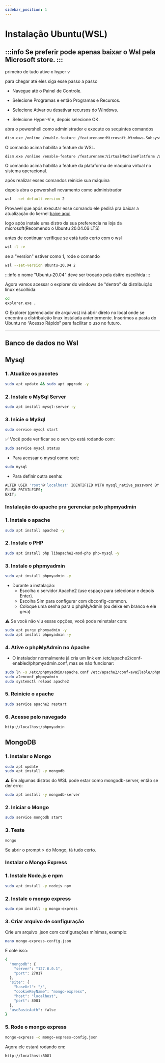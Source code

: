 ```yaml
---
sidebar_position: 1
---
```


# Instalação Ubuntu(WSL)

:::info
Se preferir pode apenas baixar o Wsl pela Microsoft store.
:::
-------------------------------------
primeiro de tudo ative o hyper v

para chegar até eles siga esse passo a passo

- Navegue até o Painel de Controle.

- Selecione Programas e então Programas e Recursos.

- Selecione Ativar ou desativar recursos do Windows.

- Selecione Hyper-V e, depois selecione OK.

abra o powershell como administrador e execute os sequintes comandos

```bash
dism.exe /online /enable-feature /featurename:Microsoft-Windows-Subsystem-Linux /all /norestart
```

O comando acima habilita a feature do WSL.

```bash
dism.exe /online /enable-feature /featurename:VirtualMachinePlatform /all /norestart
```

O comando acima habilita a feature da plataforma de máquina virtual no sistema operacional.

após realizar esses comandos reinicie sua máquina

depois abra o powershell novamento como administrador

```bash
wsl --set-default-version 2
```

Provavel que após executar esse comando ele pedirá pra baixar a atualização do kernel
[baixe aqui](https://learn.microsoft.com/pt-br/windows/wsl/install-manual#step-4---download-the-linux-kernel-update-package)

logo após instale uma distro da sua preferencia na loja da microsoft(Recomendo o Ubuntu 20.04.06 LTS)

antes de continuar verifique se está tudo certo com o wsl

```bash
wsl -l -v
```

se a "version" estiver como 1, rode o comando

```bash
wsl --set-version Ubuntu-20.04 2
```
:::info
o nome "Ubuntu-20.04" deve ser trocado pela dsitro escolhida
:::

Agora vamos acessar o explorer do windows  de "dentro" da distribuição linux escolhida

```bash
cd
explorer.exe .
```

O Explorer (gerenciador de arquivos) irá abrir direto no local onde se encontra a distribuição linux instalada anteriormente. Inserimos a pasta do Ubuntu no “Acesso Rápido” para facilitar o uso no futuro.

---------------

## Banco de dados no Wsl


##  Mysql

### 1. Atualize os pacotes
```bash
sudo apt update && sudo apt upgrade -y
```
### 2. Instale o MySql Server
```bash
sudo apt install mysql-server -y
```
### 3. Inicie o MySql
```bash
sudo service mysql start
```
✅ Você pode verificar se o serviço está rodando com:
```bash
sudo service mysql status
```
- Para acessar o mysql como root:
```bash
sudo mysql
```
- Para definir outra senha:
```bash
ALTER USER 'root'@'localhost' IDENTIFIED WITH mysql_native_password BY 'sua_senha_aqui';
FLUSH PRIVILEGES;
EXIT;
```

### Instalação do apache pra gerenciar pelo phpmyadmin    

### 1. Instale o apache
```bash
sudo apt install apache2 -y
```


### 2. Instale o PHP
```bash
sudo apt install php libapache2-mod-php php-mysql -y
```


### 3. Instale o phpmyadmin
```bash
sudo apt install phpmyadmin -y
```
- Durante a instalação:
    - Escolha o servidor Apache2 (use espaço para selecionar e depois Enter).
    - Escolha Sim para configurar com dbconfig-common.
    - Coloque uma senha para o phpMyAdmin (ou deixe em branco e ele gera)

⚠️ Se você não viu essas opções, você pode reinstalar com:
```bash
sudo apt purge phpmyadmin -y
sudo apt install phpmyadmin -y
```


### 4. Ative o phpMyAdmin no Apache
- O instalador normalmente já cria um link em /etc/apache2/conf-enabled/phpmyadmin.conf, mas se não funcionar:
```bash
sudo ln -s /etc/phpmyadmin/apache.conf /etc/apache2/conf-available/phpmyadmin.conf
sudo a2enconf phpmyadmin
sudo systemctl reload apache2
```


### 5. Reinicie o apache
```bash
sudo service apache2 restart
```

### 6. Acesse pelo navegado
```bash
http://localhost/phpmyadmin
```

## MongoDB

### 1. Instalar o Mongo
```bash
sudo apt update
sudo apt install -y mongodb
```

⚠️ Em algumas distros do WSL pode estar como mongodb-server, então se der erro:
```bash
sudo apt install -y mongodb-server
```


### 2. Iniciar o Mongo
```bash
sudo service mongodb start
```


### 3. Teste
```bash
mongo
```


Se abrir o prompt > do Mongo, tá tudo certo.

### Instalar o Mongo Express

### 1. Instale Node.js e npm
```bash
sudo apt install -y nodejs npm
```


### 2. Instale o mongo express  
```bash
sudo npm install -g mongo-express
```


### 3. Criar arquivo de configuração
Crie um arquivo .json com configurações mínimas, exemplo:
```bash
nano mongo-express-config.json
```


E cole isso:
```bash
{
  "mongodb": {
    "server": "127.0.0.1",
    "port": 27017
  },
  "site": {
    "baseUrl": "/",
    "cookieKeyName": "mongo-express",
    "host": "localhost",
    "port": 8081
  },
  "useBasicAuth": false
}

```

### 5. Rode o mongo express
```bash
mongo-express -c mongo-express-config.json
```


Agora ele estará rodando em:
```bash
http://localhost:8081
```


